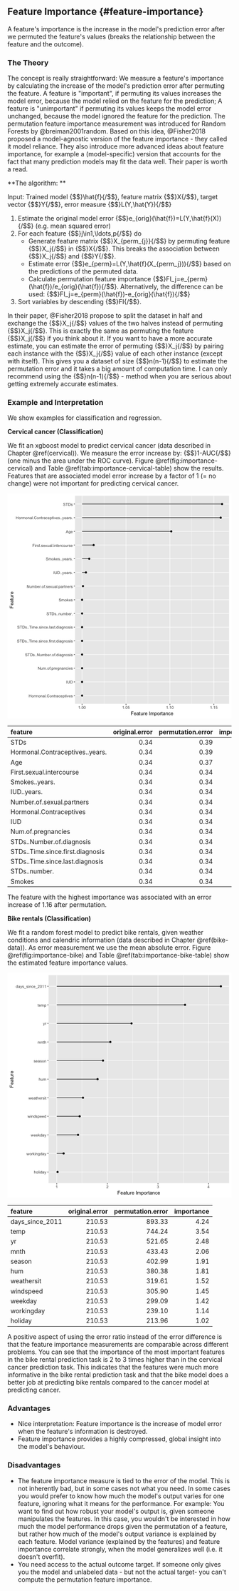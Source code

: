 


## Feature Importance {#feature-importance}
A feature's importance is the increase in the model's prediction error after we permuted the feature's values (breaks the relationship between the feature and the outcome). 

### The Theory
The concept is really straightforward: 
We measure a feature's importance by calculating the increase of the model's prediction error after permuting the feature.
A feature is "important", if permuting its values increases the model error, because the model relied on the feature for the prediction;
A feature is "unimportant" if permuting its values keeps the model error unchanged, because the model ignored the feature for the prediction.
The permutation feature importance measurement was introduced for Random Forests by @breiman2001random.
Based on this idea, @Fisher2018 proposed a model-agnostic version of the feature importance - they called it model reliance. 
They also introduce more advanced ideas about feature importance, for example a (model-specific) version that accounts for the fact that many prediction models may fit the data well. 
Their paper is worth a read. 

**The algorithm: **

Input: Trained model {$$}\hat{f}{/$$}, feature matrix {$$}X{/$$}, target vector {$$}Y{/$$}, error measure {$$}L(Y,\hat{Y}){/$$}

1. Estimate the original model error {$$}e_{orig}(\hat{f})=L(Y,\hat{f}(X)){/$$}  (e.g. mean squared error)
2. For each feature {$$}j\in1,\ldots,p{/$$} do
    - Generate feature matrix {$$}X_{perm_{j}}{/$$} by permuting feature {$$}X_j{/$$} in {$$}X{/$$}. This breaks the association between {$$}X_j{/$$} and {$$}Y{/$$}.
    - Estimate error {$$}e_{perm}=L(Y,\hat{f}(X_{perm_j})){/$$} based on the predictions of the permuted data.
    - Calculate permutation feature importance {$$}FI_j=e_{perm}(\hat{f})/e_{orig}(\hat{f}){/$$}. Alternatively, the difference can be used: {$$}FI_j=e_{perm}(\hat{f})-e_{orig}(\hat{f}){/$$}
3. Sort variables by descending {$$}FI{/$$}.

In their paper, @Fisher2018 propose to split the dataset in half and exchange the {$$}X_j{/$$} values of the two halves instead of permuting {$$}X_j{/$$}. 
This is exactly the same as permuting the feature {$$}X_j{/$$} if you think about it. 
If you want to have a more accurate estimate, you can estimate the error of permuting {$$}X_j{/$$} by pairing each instance with the {$$}X_j{/$$} value of each other instance (except with itself). 
This gives you a dataset of size {$$}n(n-1){/$$} to estimate the permutation error and it takes a big amount of computation time. 
I can only recommend using the {$$}n(n-1){/$$} - method when you are serious about getting extremely accurate estimates.

### Example and Interpretation

We show examples for classification and regression. 

**Cervical cancer (Classification)**

We fit an xgboost model to predict cervical cancer (data described in Chapter \@ref(cervical)).
We measure the error increase by: {$$}1-AUC{/$$} (one minus the area under the ROC curve).
Figure \@ref(fig:importance-cervical) and Table \@ref(tab:importance-cervical-table) show the results. 
Features that are associated model error increase by a factor of 1 (= no change) were not important for predicting cervical cancer.

![The importance for each of the features in predicting cervical cancer with an xgboost model.](images/importance-cervical-1.png)


|feature                          | original.error| permutation.error| importance|
|:--------------------------------|--------------:|-----------------:|----------:|
|STDs                             |           0.34|              0.39|       1.16|
|Hormonal.Contraceptives..years.  |           0.34|              0.39|       1.16|
|Age                              |           0.34|              0.37|       1.10|
|First.sexual.intercourse         |           0.34|              0.34|       1.01|
|Smokes..years.                   |           0.34|              0.34|       1.01|
|IUD..years.                      |           0.34|              0.34|       1.00|
|Number.of.sexual.partners        |           0.34|              0.34|       1.00|
|Hormonal.Contraceptives          |           0.34|              0.34|       1.00|
|IUD                              |           0.34|              0.34|       1.00|
|Num.of.pregnancies               |           0.34|              0.34|       1.00|
|STDs..Number.of.diagnosis        |           0.34|              0.34|       1.00|
|STDs..Time.since.first.diagnosis |           0.34|              0.34|       1.00|
|STDs..Time.since.last.diagnosis  |           0.34|              0.34|       1.00|
|STDs..number.                    |           0.34|              0.34|       1.00|
|Smokes                           |           0.34|              0.34|       1.00|

The feature with the highest importance was  associated with an error increase of 1.16 after permutation.

**Bike rentals (Classification)**

We fit a random forest model to predict bike rentals, given weather conditions and calendric information (data described in Chapter \@ref(bike-data)).
As error measurement we use the mean absolute error.
Figure \@ref(fig:importance-bike) and Table \@ref(tab:importance-bike-table) show the estimated feature importance values.

![The importance for each of the features in predicting bike rentals with a random forest.](images/importance-bike-1.png)



|feature         | original.error| permutation.error| importance|
|:---------------|--------------:|-----------------:|----------:|
|days_since_2011 |         210.53|            893.33|       4.24|
|temp            |         210.53|            744.24|       3.54|
|yr              |         210.53|            521.65|       2.48|
|mnth            |         210.53|            433.43|       2.06|
|season          |         210.53|            402.99|       1.91|
|hum             |         210.53|            380.38|       1.81|
|weathersit      |         210.53|            319.61|       1.52|
|windspeed       |         210.53|            305.90|       1.45|
|weekday         |         210.53|            299.09|       1.42|
|workingday      |         210.53|            239.10|       1.14|
|holiday         |         210.53|            213.96|       1.02|

A positive aspect of using the error ratio instead of the error difference is that the feature importance measurements are comparable across different problems. 
You can see that the importance of the most important features in the bike rental prediction task is 2 to 3 times higher than in the cervical cancer prediction task. 
This indicates that the features were much more informative in the bike rental prediction task and that the bike model does a better job at predicting bike rentals compared to the cancer model at predicting cancer.


### Advantages
- Nice interpretation: Feature importance is the increase of model error when the feature's information is destroyed.
- Feature importance provides a highly compressed, global insight into the model's behaviour. 


### Disadvantages
- The feature importance measure is tied to the error of the model.
This is not inherently bad, but in some cases not what you need.
In some cases you would prefer to know how much the model's output varies for one feature, ignoring what it means for the performance.
For example: You want to find out how robust your model's output is, given someone manipulates the features. 
In this case, you wouldn't be interested in how much the model performance drops given the permutation of a feature, but rather how much of the model's output variance is explained by each feature. 
Model variance (explained by the features) and feature importance correlate strongly, when the model generalizes well (i.e. it doesn't overfit).
- You need access to the actual outcome target. 
If someone only gives you the model and unlabeled data - but not the actual target-  you can't compute the permutation feature importance. 
